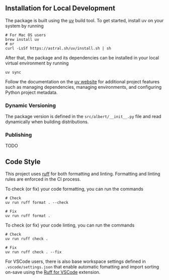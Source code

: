 ## Installation for Local Development

The package is built using the [uv](https://docs.astral.sh/uv/getting-started/installation/) build tool.
To get started, install uv on your system by running

```
# For Mac OS users
brew install uv
# or
curl -LsSf https://astral.sh/uv/install.sh | sh
```

After that, the package and its dependencies can be installed
in your local virtual environment by running

```
uv sync
```

Follow the documentation on the [uv website](https://docs.astral.sh/uv/concepts/projects/) 
for additional project features such as managing dependencies, managing environments, 
and configuring Python project metadata.

### Dynamic Versioning

The package version is defined in the `src/albert/__init__.py` file
and read dynamically when building distributions.

### Publishing

TODO

## Code Style

This project uses [ruff](https://docs.astral.sh/ruff/) for both formatting and linting.
Formatting and linting rules are enforced in the CI process.

To check (or fix) your code formatting, you can run the commands

```
# Check
uv run ruff format . --check

# Fix
uv run ruff format .
```

To check (or fix) your code linting, you can run the commands

```
# Check
uv run ruff check .

# Fix
uv run ruff check . --fix
```

For VSCode users, there is also base workspace settings defined in `.vscode/settings.json` that enable
automatic fomatting and import sorting on-save using the
[Ruff for VSCode](https://marketplace.visualstudio.com/items?itemName=charliermarsh.ruff) extension.
